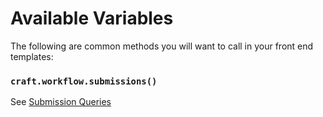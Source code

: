 # Available Variables
The following are common methods you will want to call in your front end templates:

### `craft.workflow.submissions()`
See [Submission Queries](docs:getting-elements/submission-queries)
